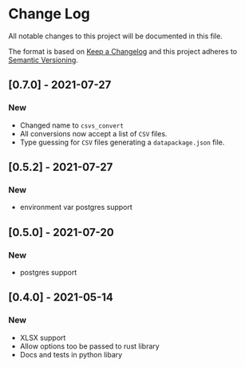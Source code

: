 # Change Log
All notable changes to this project will be documented in this file.
 
The format is based on [Keep a Changelog](http://keepachangelog.com/)
and this project adheres to [Semantic Versioning](http://semver.org/).

## [0.7.0] - 2021-07-27

### New

- Changed name to `csvs_convert`
- All conversions now accept a list of `CSV` files.
- Type guessing for `CSV` files generating a `datapackage.json` file.

## [0.5.2] - 2021-07-27

### New

- environment var postgres support

## [0.5.0] - 2021-07-20

### New

- postgres support 

## [0.4.0] - 2021-05-14

### New

- XLSX support 
- Allow options too be passed to rust library
- Docs and tests in python libary